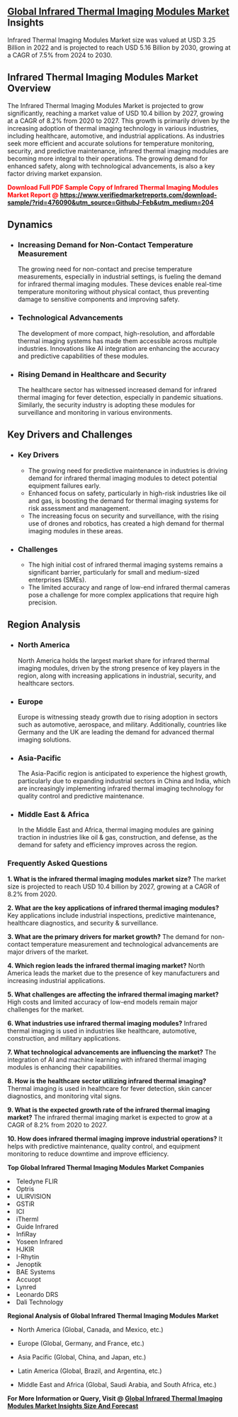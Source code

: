 <h2><a href="https://www.verifiedmarketreports.com/download-sample/?rid=476090&amp;utm_source=GithubJ&amp;utm_medium=204" target="_blank">Global Infrared Thermal Imaging Modules Market</a> Insights</h2><p>Infrared Thermal Imaging Modules Market size was valued at USD 3.25 Billion in 2022 and is projected to reach USD 5.16 Billion by 2030, growing at a CAGR of 7.5% from 2024 to 2030.</p><p> <h2>Infrared Thermal Imaging Modules Market Overview</h2> <p>The Infrared Thermal Imaging Modules Market is projected to grow significantly, reaching a market value of USD 10.4 billion by 2027, growing at a CAGR of 8.2% from 2020 to 2027. This growth is primarily driven by the increasing adoption of thermal imaging technology in various industries, including healthcare, automotive, and industrial applications. As industries seek more efficient and accurate solutions for temperature monitoring, security, and predictive maintenance, infrared thermal imaging modules are becoming more integral to their operations. The growing demand for enhanced safety, along with technological advancements, is also a key factor driving market expansion.</p> <p><strong><p><span class=""><span style="color: #ff0000;"><strong>Download Full PDF Sample Copy of Infrared Thermal Imaging Modules Market Report</strong> @ </span><a href="https://www.verifiedmarketreports.com/download-sample/?rid=476090&amp;utm_source=GithubJ-Feb&amp;utm_medium=204" target="_blank">https://www.verifiedmarketreports.com/download-sample/?rid=476090&amp;utm_source=GithubJ-Feb&amp;utm_medium=204</a></span></p></strong></p> <h2>Dynamics</h2> <ul> <li><h3>Increasing Demand for Non-Contact Temperature Measurement</h3> The growing need for non-contact and precise temperature measurements, especially in industrial settings, is fueling the demand for infrared thermal imaging modules. These devices enable real-time temperature monitoring without physical contact, thus preventing damage to sensitive components and improving safety.</li> <li><h3>Technological Advancements</h3> The development of more compact, high-resolution, and affordable thermal imaging systems has made them accessible across multiple industries. Innovations like AI integration are enhancing the accuracy and predictive capabilities of these modules.</li> <li><h3>Rising Demand in Healthcare and Security</h3> The healthcare sector has witnessed increased demand for infrared thermal imaging for fever detection, especially in pandemic situations. Similarly, the security industry is adopting these modules for surveillance and monitoring in various environments.</li> </ul> <h2>Key Drivers and Challenges</h2> <ul> <li><h3>Key Drivers</h3> <ul> <li>The growing need for predictive maintenance in industries is driving demand for infrared thermal imaging modules to detect potential equipment failures early.</li> <li>Enhanced focus on safety, particularly in high-risk industries like oil and gas, is boosting the demand for thermal imaging systems for risk assessment and management.</li> <li>The increasing focus on security and surveillance, with the rising use of drones and robotics, has created a high demand for thermal imaging modules in these areas.</li> </ul> </li> <li><h3>Challenges</h3> <ul> <li>The high initial cost of infrared thermal imaging systems remains a significant barrier, particularly for small and medium-sized enterprises (SMEs).</li> <li>The limited accuracy and range of low-end infrared thermal cameras pose a challenge for more complex applications that require high precision.</li> </ul> </li> </ul> <h2>Region Analysis</h2> <ul> <li><h3>North America</h3> North America holds the largest market share for infrared thermal imaging modules, driven by the strong presence of key players in the region, along with increasing applications in industrial, security, and healthcare sectors.</li> <li><h3>Europe</h3> Europe is witnessing steady growth due to rising adoption in sectors such as automotive, aerospace, and military. Additionally, countries like Germany and the UK are leading the demand for advanced thermal imaging solutions.</li> <li><h3>Asia-Pacific</h3> The Asia-Pacific region is anticipated to experience the highest growth, particularly due to expanding industrial sectors in China and India, which are increasingly implementing infrared thermal imaging technology for quality control and predictive maintenance.</li> <li><h3>Middle East & Africa</h3> In the Middle East and Africa, thermal imaging modules are gaining traction in industries like oil & gas, construction, and defense, as the demand for safety and efficiency improves across the region.</li> </ul> <h3>Frequently Asked Questions</h3> <p><strong>1. What is the infrared thermal imaging modules market size?</strong> The market size is projected to reach USD 10.4 billion by 2027, growing at a CAGR of 8.2% from 2020.</p> <p><strong>2. What are the key applications of infrared thermal imaging modules?</strong> Key applications include industrial inspections, predictive maintenance, healthcare diagnostics, and security & surveillance.</p> <p><strong>3. What are the primary drivers for market growth?</strong> The demand for non-contact temperature measurement and technological advancements are major drivers of the market.</p> <p><strong>4. Which region leads the infrared thermal imaging market?</strong> North America leads the market due to the presence of key manufacturers and increasing industrial applications.</p> <p><strong>5. What challenges are affecting the infrared thermal imaging market?</strong> High costs and limited accuracy of low-end models remain major challenges for the market.</p> <p><strong>6. What industries use infrared thermal imaging modules?</strong> Infrared thermal imaging is used in industries like healthcare, automotive, construction, and military applications.</p> <p><strong>7. What technological advancements are influencing the market?</strong> The integration of AI and machine learning with infrared thermal imaging modules is enhancing their capabilities.</p> <p><strong>8. How is the healthcare sector utilizing infrared thermal imaging?</strong> Thermal imaging is used in healthcare for fever detection, skin cancer diagnostics, and monitoring vital signs.</p> <p><strong>9. What is the expected growth rate of the infrared thermal imaging market?</strong> The infrared thermal imaging market is expected to grow at a CAGR of 8.2% from 2020 to 2027.</p> <p><strong>10. How does infrared thermal imaging improve industrial operations?</strong> It helps with predictive maintenance, quality control, and equipment monitoring to reduce downtime and improve efficiency.</p> </p><p><strong>Top Global Infrared Thermal Imaging Modules Market Companies</strong></p><div data-test-id=""><p><li>Teledyne FLIR</li><li> Optris</li><li> ULIRVISION</li><li> GSTiR</li><li> ICI</li><li> iTherml</li><li> Guide Infrared</li><li> InfiRay</li><li> Yoseen Infrared</li><li> HJKIR</li><li> I-Rhytin</li><li> Jenoptik</li><li> BAE Systems</li><li> Accuopt</li><li> Lynred</li><li> Leonardo DRS</li><li> Dali Technology</li></p><div><strong>Regional Analysis of&nbsp;Global Infrared Thermal Imaging Modules Market</strong></div><ul><li dir="ltr"><p dir="ltr">North America&nbsp;(Global, Canada, and Mexico, etc.)</p></li><li dir="ltr"><p dir="ltr">Europe (Global, Germany, and France, etc.)</p></li><li dir="ltr"><p dir="ltr">Asia Pacific&nbsp;(Global, China, and Japan, etc.)</p></li><li dir="ltr"><p dir="ltr">Latin America&nbsp;(Global, Brazil, and Argentina, etc.)</p></li><li dir="ltr">Middle East and Africa&nbsp;(Global, Saudi Arabia, and South Africa, etc.)</li></ul><p><strong>For More Information or Query, Visit @&nbsp;</strong><strong><a href="https://www.verifiedmarketreports.com/product/infrared-thermal-imaging-modules-market/?utm_source=GithubJ&amp;utm_medium=204" target="_blank">Global Infrared Thermal Imaging Modules Market Insights Size And Forecast</a></strong></p></div>
